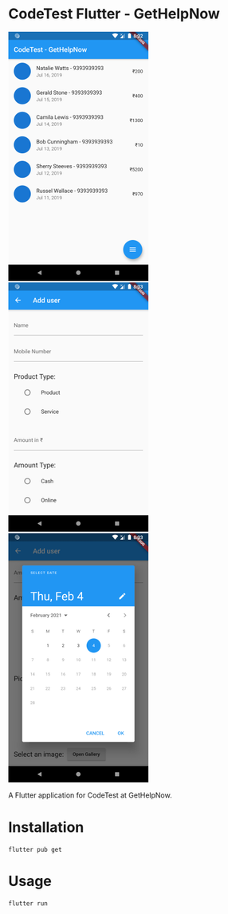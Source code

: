 # CodeTest Flutter - GetHelpNow

![CodeTest flutter](https://github.com/SahilLimbe/CodeTest_GetHelpNow/blob/master/images/1.png)
![CodeTest flutter](https://github.com/SahilLimbe/CodeTest_GetHelpNow/blob/master/images/2.png)
![CodeTest flutter](https://github.com/SahilLimbe/CodeTest_GetHelpNow/blob/master/images/3.png)

A Flutter application for CodeTest at GetHelpNow.

# Installation

```
flutter pub get
```
# Usage

```
flutter run
```
